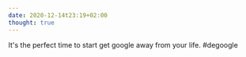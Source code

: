 ```yaml
---
date: 2020-12-14t23:19+02:00
thought: true
---
```


It's the perfect time to start get google away from your life. #degoogle
